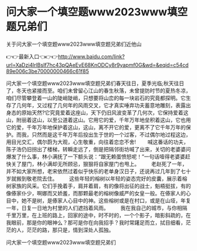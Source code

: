 # 问大家一个填空题www2023www填空题兄弟们
关于问大家一个填空题www2023www填空题兄弟们近他山

👉👉最新入口👈👉👉http://www.baidu.com/link?url=XaDzi4lrlBsIf7hc43pQAeEvE68KnODCy8r9yapmf0G&wd=&eqid=c54cd89e006c3be70000000466c61f85

问大家一个填空题www2023www填空题兄弟们春天往日，夏季光临;秋天往日了，冬天也紧接而至。咱们未曾留心江山的春生秋落，未曾提防时节的夏热冬凉，咱们尽管攀登着一山的陡峭陡峭，只想要将山峦的每一块岩石的究竟都探明。它生存了几何年，又过程了几何年的风雨交叉，它才真实唾弃功夫蓄意地雕刻，表露出身态的原始天然?它究竟爱着这座山，天下仍旧风波变革了几何次，它保持爱着这山，附丽着这山，以至公道着这山。它用它的爱，千年万年地垒积着这山，它也用它的爱，千年万年地保护着这山，这山，离不开它的爱，更离不了它千年万年的保护。而我，只然而是这千年万年后投出生于世的一个过客，不过偶尔地过程这边，用目光交汇，偶尔蔚为大观，心生敬重，向往着恋恋不舍!
　　喊这番话的功夫，陈子浩仍旧拐出了楼梯，转瞬走远了，倒是把隔邻街坊喊了出来，关切的老婆婆问爆发了什么事，林小满抚了一下额头说：“跟无赖蛋愤怒呢！”一句话噎得老婆婆赶快关了屋门，林小满却无所顾忌，狠狠将自家屋门也甩上。
　　老赵死了一年，并不如大家所想，老宋依然过着似乎快乐的老单身汉日子，还说再过几年到了七十岁就搬到敬老院去住。
　　这些年轻的榕树以年轻的姿态完好的皮囊，展示着榕树家族的风采。它们手挽着手，肩并着肩，有的像将出征的战士，魁梧挺拔，有的像傣家仆少，啊娜而又娇羞，而那颗最老的榕树像威严的女皇一般。在傣家人的心目中，她不是树，是傣家人心目中的神。这些榕树或是在村口，或是在山垭，年复一年，日复一日地为村里的人们遮挡着风雨。
　　我在我自己的城市，与你相隔千里万里，在上班的路上，回家的途中，时不时的，一个个影子，暗影斜疏的，在我眼前，那是你的眼神么？那可是你在向我招手？我时常躇足而立，拭目细看，茫茫的人，茫茫的路，那只是，情到深处人孤独。

问大家一个填空题www2023www填空题兄弟们
